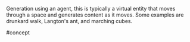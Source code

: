 Generation using an agent, this is typically a virtual entity that moves through a space and generates content as it moves. Some examples are drunkard walk, Langton's ant, and marching cubes.

#concept